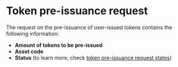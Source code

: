 # Token pre-issuance request

The request on the pre-issuance of user-issued tokens contains the following information:

* **Amount of tokens to be pre-issued**
* **Asset code**
* **Status** \(to learn more, check [token pre-issuance request states](token-pre-issuance-request-states.md)\)

